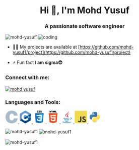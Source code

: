 <h1 align="center">Hi 👋, I'm Mohd Yusuf</h1>
<h3 align="center">A passionate software engineer</h3>

<img align="right" alt="coding" width="400" src="https://user-images.githubusercontent.com/55389276/140866485-8fb1c876-9a8f-4d6a-98dc-08c4981eaf70.gif">

<p align="left"> <img src="https://komarev.com/ghpvc/?username=mohd-yusuf1&label=Profile%20views&color=0e75b6&style=flat" alt="mohd-yusuf1" /> </p>

- 👨‍💻 My projects are available at [https://github.com/mohd-yusuf1/project](https://github.com/mohd-yusuf1/project)

- ⚡ Fun fact **I am sigma😎**

<h3 align="left">Connect with me:</h3>
<p align="left">
<a href="(https://www.linkedin.com/in/mohd-yusuf-8419b9333/)" target="blank"><img align="center" src="https://raw.githubusercontent.com/rahuldkjain/github-profile-readme-generator/master/src/images/icons/Social/linked-in-alt.svg" alt="mohd yusuf" height="30" width="40" /></a>
</p>

<h3 align="left">Languages and Tools:</h3>
<p align="left"> <a href="https://www.cprogramming.com/" target="_blank" rel="noreferrer"> <img src="https://raw.githubusercontent.com/devicons/devicon/master/icons/c/c-original.svg" alt="c" width="40" height="40"/> </a> <a href="https://www.w3schools.com/cpp/" target="_blank" rel="noreferrer"> <img src="https://raw.githubusercontent.com/devicons/devicon/master/icons/cplusplus/cplusplus-original.svg" alt="cplusplus" width="40" height="40"/> </a> <a href="https://www.w3schools.com/css/" target="_blank" rel="noreferrer"> <img src="https://raw.githubusercontent.com/devicons/devicon/master/icons/css3/css3-original-wordmark.svg" alt="css3" width="40" height="40"/> </a> <a href="https://www.w3.org/html/" target="_blank" rel="noreferrer"> <img src="https://raw.githubusercontent.com/devicons/devicon/master/icons/html5/html5-original-wordmark.svg" alt="html5" width="40" height="40"/> </a> <a href="https://www.java.com" target="_blank" rel="noreferrer"> <img src="https://raw.githubusercontent.com/devicons/devicon/master/icons/java/java-original.svg" alt="java" width="40" height="40"/> </a> <a href="https://developer.mozilla.org/en-US/docs/Web/JavaScript" target="_blank" rel="noreferrer"> <img src="https://raw.githubusercontent.com/devicons/devicon/master/icons/javascript/javascript-original.svg" alt="javascript" width="40" height="40"/> </a> <a href="https://www.python.org" target="_blank" rel="noreferrer"> <img src="https://raw.githubusercontent.com/devicons/devicon/master/icons/python/python-original.svg" alt="python" width="40" height="40"/> </a> </p>

<p><img align="left" src="https://github-readme-stats.vercel.app/api/top-langs?username=mohd-yusuf1&show_icons=true&locale=en&layout=compact" alt="mohd-yusuf1" /></p>

<p>&nbsp;<img align="center" src="https://github-readme-stats.vercel.app/api?username=mohd-yusuf1&show_icons=true&locale=en" alt="mohd-yusuf1" /></p>

<p><img align="center" src="https://github-readme-streak-stats.herokuapp.com/?user=mohd-yusuf1&" alt="mohd-yusuf1" /></p>
